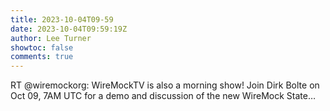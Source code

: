 ```yaml
---
title: 2023-10-04T09-59
date: 2023-10-04T09:59:19Z
author: Lee Turner
showtoc: false
comments: true
---
```


RT @wiremockorg: WireMockTV is also a morning show! Join Dirk Bolte on Oct 09, 7AM UTC for a demo and discussion of the new WireMock State…

